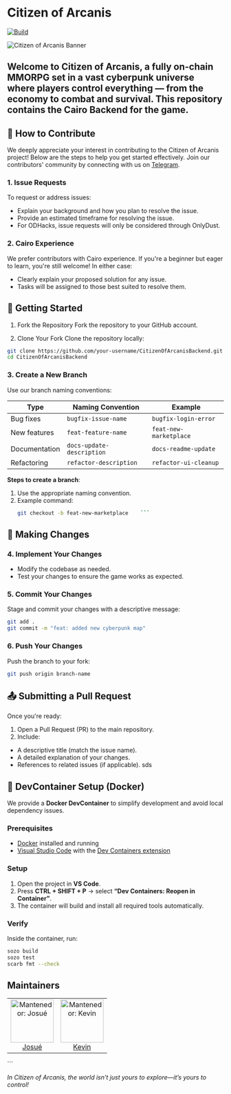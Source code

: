 # Citizen of Arcanis

[![Build](https://github.com/SunsetLabs-Game/COA-Contracts/actions/workflows/contracts-ci.yml/badge.svg)](https://github.com/SunsetLabs-Game/COA-Contracts/actions/workflows/contracts-ci.yml)

![Citizen of Arcanis Banner](https://drive.google.com/uc?export=view&id=1cdj5-PQYFpt1LNz9va0Bdug3B1OhRs0b)

## Welcome to **Citizen of Arcanis**, a fully on-chain MMORPG set in a vast cyberpunk universe where players control everything — from the economy to combat and survival. This repository contains the Cairo Backend for the game.

## 🌟 How to Contribute

We deeply appreciate your interest in contributing to the Citizen of Arcanis project! Below are the steps to help you get started effectively. Join our contributors' community by connecting with us on [Telegram](https://t.me/+lkaHQ8JwkWIwMTkx).

### 1. Issue Requests

To request or address issues:

- Explain your background and how you plan to resolve the issue.
- Provide an estimated timeframe for resolving the issue.
- For ODHacks, issue requests will only be considered through OnlyDust.

### 2. **Cairo Experience**

We prefer contributors with Cairo experience. If you're a beginner but eager to learn, you're still welcome! In either case:

- Clearly explain your proposed solution for any issue.
- Tasks will be assigned to those best suited to resolve them.

## 🔧 Getting Started

1. Fork the Repository
   Fork the repository to your GitHub account.

2. Clone Your Fork
   Clone the repository locally:

```bash
git clone https://github.com/your-username/CitizenOfArcanisBackend.git
cd CitizenOfArcanisBackend
```

### 3. Create a New Branch

Use our branch naming conventions:

| **Type**      | **Naming Convention**     | **Example**            |
| ------------- | ------------------------- | ---------------------- |
| Bug fixes     | `bugfix-issue-name`       | `bugfix-login-error`   |
| New features  | `feat-feature-name`       | `feat-new-marketplace` |
| Documentation | `docs-update-description` | `docs-readme-update`   |
| Refactoring   | `refactor-description`    | `refactor-ui-cleanup`  |

**Steps to create a branch**:

1. Use the appropriate naming convention.
2. Example command:
   ````bash
   git checkout -b feat-new-marketplace    ```
   ````

## 🔄 Making Changes

### 4. Implement Your Changes

- Modify the codebase as needed.
- Test your changes to ensure the game works as expected.

### 5. Commit Your Changes

Stage and commit your changes with a descriptive message:

```bash
git add .
git commit -m "feat: added new cyberpunk map"
```

### 6. Push Your Changes

Push the branch to your fork:

```bash
git push origin branch-name
```

## 📤 Submitting a Pull Request

Once you're ready:

1. Open a Pull Request (PR) to the main repository.
2. Include:

- A descriptive title (match the issue name).
- A detailed explanation of your changes.
- References to related issues (if applicable).
sds
## 🐳 DevContainer Setup (Docker)

We provide a **Docker DevContainer** to simplify development and avoid local dependency issues.

### Prerequisites
- [Docker](https://docs.docker.com/get-docker/) installed and running  
- [Visual Studio Code](https://code.visualstudio.com/) with the [Dev Containers extension](https://marketplace.visualstudio.com/items?itemName=ms-vscode-remote.remote-containers)

### Setup
1. Open the project in **VS Code**.  
2. Press **CTRL + SHIFT + P** → select **“Dev Containers: Reopen in Container”**.  
3. The container will build and install all required tools automatically.  

### Verify
Inside the container, run:

```bash
sozo build
sozo test
scarb fmt --check
```

## Maintainers

<table> <tr> <td align="center"> <img src="Maintainers/Josue.png" width="100px;" alt="Mantenedor: Josué"/> <br /> <a href="https://t.me/Josue1908Cr">Josué</a> <br /> </td> <td align="center"> <img src="Maintainers/Kevin.jpeg" width="100px;" alt="Mantenedor: Kevin"/> <br /> <a href="https://t.me/kevinnzx213">Kevin</a> <br /> </td> </tr> </table> ```

_In Citizen of Arcanis, the world isn’t just yours to explore—it’s yours to control!_
